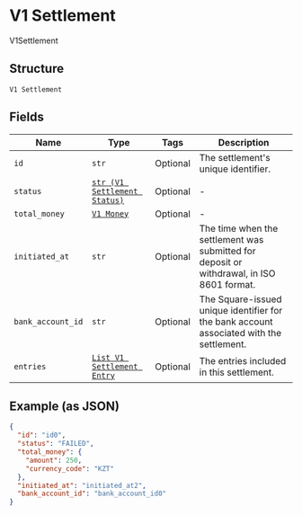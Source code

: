 
# V1 Settlement

V1Settlement

## Structure

`V1 Settlement`

## Fields

| Name | Type | Tags | Description |
|  --- | --- | --- | --- |
| `id` | `str` | Optional | The settlement's unique identifier. |
| `status` | [`str (V1 Settlement Status)`](../../doc/models/v1-settlement-status.md) | Optional | - |
| `total_money` | [`V1 Money`](../../doc/models/v1-money.md) | Optional | - |
| `initiated_at` | `str` | Optional | The time when the settlement was submitted for deposit or withdrawal, in ISO 8601 format. |
| `bank_account_id` | `str` | Optional | The Square-issued unique identifier for the bank account associated with the settlement. |
| `entries` | [`List V1 Settlement Entry`](../../doc/models/v1-settlement-entry.md) | Optional | The entries included in this settlement. |

## Example (as JSON)

```json
{
  "id": "id0",
  "status": "FAILED",
  "total_money": {
    "amount": 250,
    "currency_code": "KZT"
  },
  "initiated_at": "initiated_at2",
  "bank_account_id": "bank_account_id0"
}
```

